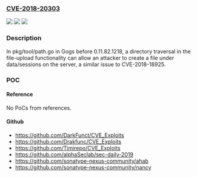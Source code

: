 ### [CVE-2018-20303](https://cve.mitre.org/cgi-bin/cvename.cgi?name=CVE-2018-20303)
![](https://img.shields.io/static/v1?label=Product&message=n%2Fa&color=blue)
![](https://img.shields.io/static/v1?label=Version&message=n%2Fa&color=blue)
![](https://img.shields.io/static/v1?label=Vulnerability&message=n%2Fa&color=brighgreen)

### Description

In pkg/tool/path.go in Gogs before 0.11.82.1218, a directory traversal in the file-upload functionality can allow an attacker to create a file under data/sessions on the server, a similar issue to CVE-2018-18925.

### POC

#### Reference
No PoCs from references.

#### Github
- https://github.com/DarkFunct/CVE_Exploits
- https://github.com/Drakfunc/CVE_Exploits
- https://github.com/Timirepo/CVE_Exploits
- https://github.com/alphaSeclab/sec-daily-2019
- https://github.com/sonatype-nexus-community/ahab
- https://github.com/sonatype-nexus-community/nancy

